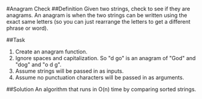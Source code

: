 #Anagram Check
##Definition
Given two strings, check to see if they are anagrams. An anagram is when the two strings can be written using the exact same letters (so you can just rearrange the letters to get a different phrase or word).

##Task
1. Create an anagram function.
2. Ignore spaces and capitalization. So "d go" is an anagram of "God" and "dog" and "o d g".
3. Assume strings will be passed in as inputs.
4. Assume no punctuation characters will be passed in as arguments.

##Solution
An algorithm that runs in O(n) time by comparing sorted strings.
